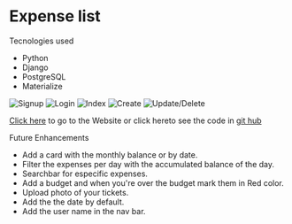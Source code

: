 # Expense list

Tecnologies used
- Python
- Django
- PostgreSQL
- Materialize




![Signup](https://i.imgur.com/ts8FG2I.png)
![Login](https://i.imgur.com/zXYRLto.png)
![Index](https://i.imgur.com/kM3O6WK.png)
![Create](https://i.imgur.com/E5TkJWZ.png)
![Update/Delete](https://i.imgur.com/uLcW3un.png)



<a href="https://expense-list001.herokuapp.com/" target="_blank">Click here</a> to go to the Website or click hereto see the code in <a href="https://github.com/bryanburciaga/expense-list" target="_blank">git hub</a>


Future Enhancements
- Add a card with the monthly balance or by date.
- Filter the expenses per day with the accumulated balance of the day.
- Searchbar for especific expenses.
- Add a budget and when you're over the budget mark them in Red color.
- Upload photo of your tickets.
- Add the the date by default.
- Add the user name in the nav bar.
